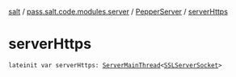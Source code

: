 [salt](../../index.md) / [pass.salt.code.modules.server](../index.md) / [PepperServer](index.md) / [serverHttps](./server-https.md)

# serverHttps

`lateinit var serverHttps: `[`ServerMainThread`](../-server-main-thread/index.md)`<`[`SSLServerSocket`](https://docs.oracle.com/javase/6/docs/api/javax/net/ssl/SSLServerSocket.html)`>`